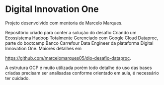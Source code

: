 # Digital Innovation One

 Projeto desenvolvido com mentoria de Marcelo Marques.



Repositório criado para conter a solução do desafio Criando um Ecossistema Hadoop Totalmente Gerenciado com Google Cloud Dataproc, 
parte do bootcamp Banco Carrefour Data Engineer da plataforma Digital Innovation One. Maiores detalhes em 

https://github.com/marcelomarques05/dio-desafio-dataproc.

A estrutura GCP é muito utilizada porém todo detalhe do uso das bases criadas precisam ser analisadas conforme orientado em aula, é necessário ter cuidado.
